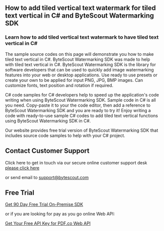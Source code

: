 ## How to add tiled vertical text watermark for tiled text vertical in C# and ByteScout Watermarking SDK

### Learn how to add tiled vertical text watermark to have tiled text vertical in C#

The sample source codes on this page will demonstrate you how to make tiled text vertical in C#. ByteScout Watermarking SDK was made to help with tiled text vertical in C#. ByteScout Watermarking SDK is the library for software developers that can be used to quickly add image watermarking features into your web or desktop applications. Use ready to use presets or create your own to be applied for input PNG, JPG, BMP images. Can customize fonts, text position and rotation if required.

C# code samples for C# developers help to speed up the application's code writing when using ByteScout Watermarking SDK. Sample code in C# is all you need. Copy-paste it to your the code editor, then add a reference to ByteScout Watermarking SDK and you are ready to try it! Enjoy writing a code with ready-to-use sample C# codes to add tiled text vertical functions using ByteScout Watermarking SDK in C#.

Our website provides free trial version of ByteScout Watermarking SDK that includes source code samples to help with your C# project.

## Contact Customer Support

Click here to get in touch via our secure online customer support desk [please click here](https://bytescout.zendesk.com/hc/en-us/requests/new?subject=ByteScout%20Watermarking%20SDK%20Question)

or send email to [support@bytescout.com](mailto:support@bytescout.com?subject=ByteScout%20Watermarking%20SDK%20Question) 

## Free Trial

[Get 90 Day Free Trial On-Premise SDK](https://bytescout.com/download/web-installer?utm_source=github-readme)

or if you are looking for pay as you go online Web API:

[Get Your Free API Key for PDF.co Web API](https://pdf.co/documentation/api?utm_source=github-readme)